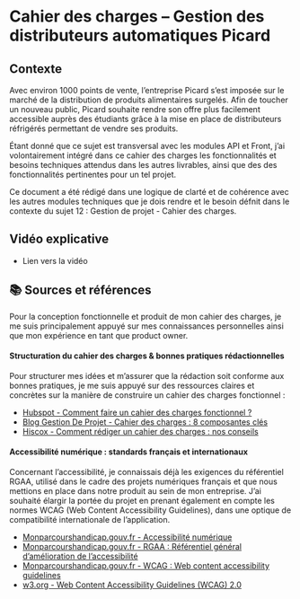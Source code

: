 # Cahier des charges – Gestion des distributeurs automatiques Picard

## Contexte

Avec environ 1000 points de vente, l’entreprise Picard s’est imposée sur le marché de 
la distribution de produits alimentaires surgelés. 
Afin de toucher un nouveau public, Picard souhaite rendre son offre plus facilement 
accessible auprès des étudiants grâce à la mise en place de distributeurs réfrigérés
permettant de vendre ses produits.

Étant donné que ce sujet est transversal avec les modules API et Front, j’ai volontairement intégré dans ce cahier des charges les fonctionnalités et besoins techniques attendus dans les autres livrables, ainsi que des des fonctionnalités pertinentes pour un tel projet.

Ce document a été rédigé dans une logique de clarté et de cohérence avec les autres modules techniques que je dois rendre et le besoin défnit dans le contexte du sujet 12 : Gestion de projet - Cahier des charges.

## Vidéo explicative

- Lien vers la vidéo

## 📚 Sources et références

Pour la conception fonctionnelle et produit de mon cahier des charges, je me suis principalement appuyé sur mes connaissances personnelles ainsi que mon expérience en tant que product owner. 

#### Structuration du cahier des charges & bonnes pratiques rédactionnelles
Pour structurer mes idées et m’assurer que la rédaction soit conforme aux bonnes pratiques, je me suis appuyé sur des ressources claires et concrètes sur la manière de construire un cahier des charges fonctionnel :
- [Hubspot - Comment faire un cahier des charges fonctionnel ?](https://blog.hubspot.fr/marketing/cahier-des-charges-fonctionnels)
- [Blog Gestion De Projet - Cahier des charges : 8 composantes clés](https://blog-gestion-de-projet.com/cahier-des-charges-projet)
- [Hiscox - Comment rédiger un cahier des charges : nos conseils](https://www.hiscox.fr/blog/je-developpe-ma-strategie/comment-rediger-un-cahier-des-charges-nos-conseils)

#### Accessibilité numérique : standards français et internationaux 
Concernant l’accessibilité, je connaissais déjà les exigences du référentiel RGAA, utilisé dans le cadre des projets numériques français et que nous mettions en place dans notre produit au sein de mon entreprise. J’ai souhaité élargir la portée du projet en prenant également en compte les normes WCAG (Web Content Accessibility Guidelines), dans une optique de compatibilité internationale de l’application.
- [Monparcourshandicap.gouv.fr - Accessibilité numérique](https://www.monparcourshandicap.gouv.fr/accessibilite-numerique)
- [Monparcourshandicap.gouv.fr - RGAA : Référentiel général d’amélioration de l’accessibilité](https://www.monparcourshandicap.gouv.fr/glossaire/rgaa)
- [Monparcourshandicap.gouv.fr - WCAG : Web content accessibility guidelines](https://www.monparcourshandicap.gouv.fr/glossaire/wcag#:~:text=WCAG%20%3A%20Web%20content%20accessibility%20guidelines&text=Les%20personnes%20en%20situation%20de,difficultés%20à%20naviguer%20sur%20Internet.)
- [w3.org - Web Content Accessibility Guidelines (WCAG) 2.0](https://www.w3.org/Translations/WCAG20-fr)


